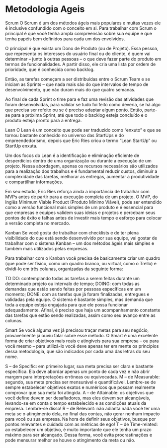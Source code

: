 # Metodologia Ageis
Scrum
O Scrum é um dos métodos ágeis mais populares e muitas vezes ele é inclusive confundido com o conceito em si. Para trabalhar com Scrum o principal é que você tenha ampla compreensão sobre sua equipe e que tenha papéis bem definidos para cada um dos envolvidos.

O principal é que exista um Dono de Produto (ou de Projeto). Essa pessoa, que representa os interesses do usuário final ou do cliente, é quem vai determinar – junto à outras pessoas – o que deve fazer parte do produto em termos de funcionalidades. A partir disso, ele cria uma lista por ordem de prioridade, que é conhecida como backlog.

Então, as tarefas começam a ser distribuídas entre o Scrum Team e se iniciam as Sprints – que nada mais são do que intervalos de tempo de desenvolvimento, que não duram mais do que quatro semanas.

Ao final de cada Sprint o time para e faz uma revisão das atividades que foram desenvolvidas, para validar se tudo foi feito como deveria, se há algo que precisa ser refeito ou se é preciso adaptar algum ponto. Então, parte-se para a próxima Sprint, até que todo o backlog esteja concluído e o produto esteja pronto para a entrega.

Lean
O Lean é um conceito que pode ser traduzido como “enxuto” e que se tornou bastante conhecido no universo das StartUps e do empreendedorismo, depois que Eric Ries criou o termo “Lean StartUp” ou StartUp enxuta.

Um dos focos do Lean é a identificação e eliminação eficiente de desperdícios dentro de uma organização ou durante a execução de um projeto. Nessa abordagem, apenas os recursos necessários são utilizados para a realização dos trabalhos e é fundamental reduzir custos, diminuir a complexidade das tarefas, melhorar as entregas, aumentar a produtividade e compartilhar informações.

Em seu estudo, Eric Ries reforça ainda a importância de trabalhar com MVPs antes de partir para a execução completa de um projeto. O MVP, do Inglês Minimum Viable Product (Produto Mínimo Viável), pode ser entendido como a versão funcional mais simples de um produto e é essencial para que empresas e equipes validem suas ideias e projetos e percebam seus pontos de êxito e falhas antes de investir mais tempo e esforço para colocar a versão completa no mercado.

Kanban
Se você gosta de trabalhar com checklists e de ter plena visibilidade do que está sendo desenvolvido por sua equipe, vai gostar de trabalhar com o sistema Kanban – um dos métodos ágeis mais simples e também mais utilizados pelas empresas.

Para trabalhar com o Kanban você precisa de basicamente criar um quadro (que pode ser físico, como um quadro branco, ou virtual, como o Trello) e dividi-lo em três colunas, organizadas da seguinte forma:

TO DO: contemplando todas as tarefas a serem feitas durante um determinado projeto ou intervalo de tempo;
DOING: com todas as demandas que estão sendo feitas por pessoas específicas em um momento;
DONE: com as tarefas que já foram finalizadas, entregues e validadas pela equipe.
O sistema é bastante simples, mas demanda que toda a equipe esteja engajada para que ele possa funcionar adequadamente. Afinal, é preciso que haja um acompanhamento constante das tarefas que estão sendo realizadas, assim como seu avanço entre as colunas.

Smart
Se você alguma vez já precisou traçar metas para seu negócio, provavelmente já ouviu falar sobre esse método. O Smart é uma excelente forma de criar objetivos mais reais e atingíveis para sua empresa – ou para você mesmo – para utilizá-lo você deve apenas ter em mente os princípios dessa metodologia, que são indicados por cada uma das letras do seu nome.

S – de Specific: em primeiro lugar, sua meta precisa ser clara e bastante específica. Ela deve abordar apenas um ponto de cada vez e não abrir margem para interpretações errôneas ou equivocadas.
M – de Measurable: segundo, sua meta precisa ser mensurável e quantificável. Lembre-se de sempre estabelecer objetivos exatos e numéricos que possam realmente comprovar que sua meta foi atingida.
A – de Attainable: os objetivos que você define devem ser desafiadores, mas eles devem ser alcançáveis, levando-se em conta o tempo estabelecido e as condições atuais da empresa. Lembre-se disso!
R – de Relevant: não adianta nada você ter uma meta se o atingimento dela, no final das contas, não gerar nenhum impacto para você ou sua empresa. Na hora de definir seus objetivos, busque por pontos relevantes e cuidado com as métricas de ego!
T – de Time-related: ao estabelecer um objetivo, é muito importante que ele tenha um prazo máximo para ser alcançado. Dessa forma, você evita procrastinações e pode mensurar melhor se houve o atingimento da meta ou não.